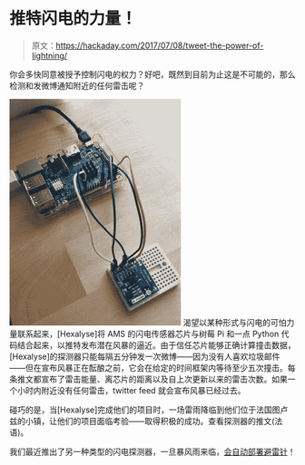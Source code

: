 # 推特闪电的力量！

> 原文：<https://hackaday.com/2017/07/08/tweet-the-power-of-lightning/>

你会多快同意被授予控制闪电的权力？好吧，既然到目前为止这是不可能的，那么检测和发微博通知附近的任何雷击呢？

[![](img/92f69061acd0e928cb075d760ea0e2f6.png)](https://hackaday.com/wp-content/uploads/2017/06/img_20170627_1518392.jpg) 渴望以某种形式与闪电的可怕力量联系起来，[Hexalyse]将 AMS 的闪电传感器芯片与树莓 Pi 和一点 Python 代码结合起来，以推特发布潜在风暴的逼近。由于信任芯片能够正确计算撞击数据，[Hexalyse]的探测器只能每隔五分钟发一次微博——因为没有人喜欢垃圾邮件——但在宣布风暴正在酝酿之前，它会在给定的时间框架内等待至少五次撞击。每条推文都宣布了雷击能量、离芯片的距离以及自上次更新以来的雷击次数。如果一个小时内附近没有任何雷击，twitter feed 就会宣布风暴已经过去。

碰巧的是，当[Hexalyse]完成他们的项目时，一场雷雨降临到他们位于法国图卢兹的小镇，让他们的项目面临考验——取得积极的成功。查看探测器的推文(法语)。

我们最近推出了另一种类型的闪电探测器，一旦暴风雨来临，[会自动部署避雷针](http://hackaday.com/2017/03/11/automatic-deploying-lightning-rod/)！